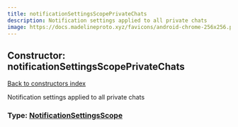 ```yaml
---
title: notificationSettingsScopePrivateChats
description: Notification settings applied to all private chats
image: https://docs.madelineproto.xyz/favicons/android-chrome-256x256.png
---
```

## Constructor: notificationSettingsScopePrivateChats  
[Back to constructors index](index.md)



Notification settings applied to all private chats




### Type: [NotificationSettingsScope](../types/NotificationSettingsScope.md)


